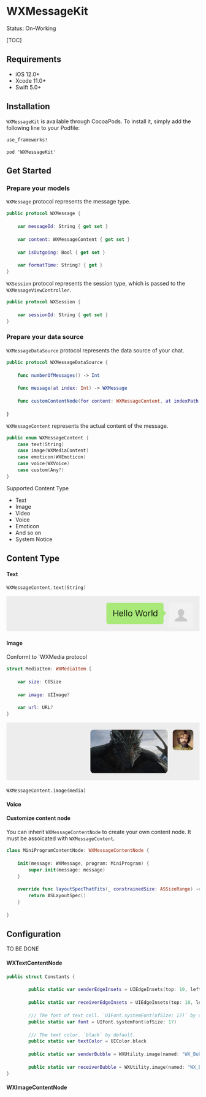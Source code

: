 # WXMessageKit

Status: On-Working



[TOC]

## Requirements

- iOS 12.0+
- Xcode 11.0+
- Swift 5.0+

## Installation

`WXMessageKit` is available through CocoaPods. To install it, simply add the following line to your Podfile:

```
use_frameworks!

pod 'WXMessageKit'
```



## Get Started

### Prepare your models

`WXMessage` protocol represents the message type.

```swift
public protocol WXMessage {
    
    var messageId: String { get set }
    
    var content: WXMessageContent { get set }
    
    var isOutgoing: Bool { get set }
    
    var formatTime: String? { get }
}
```



`WXSession` protocol represents the session type, which is passed to the `WXMessageViewController`.

```swift
public protocol WXSession {
 
    var sessionId: String { get set }
}
```



### Prepare your data source

`WXMessageDataSource` protocol represents the data source of your chat.

```swift
public protocol WXMessageDataSource {
    
    func numberOfMessages() -> Int
    
    func message(at index: Int) -> WXMessage
  
    func customContentNode(for content: WXMessageContent, at indexPath: IndexPath) -> WXMessageContentNode?
    
}
```



`WXMessageContent` represents the actual content of the message.

```swift
public enum WXMessageContent {
    case text(String)
    case image(WXMediaContent)
    case emoticon(WXEmoticon)
    case voice(WXVoice)
    case custom(Any?)
}
```





Supported Content Type

* Text
* Image
* Video
* Voice
* Emoticon
* And so on
* System Notice



## Content Type



#### Text

```swift
WXMessageContent.text(String)
```



![](Assets/Content_Text@2x.jpg)



#### Image



Conformt to `WXMedia protocol

```swift
struct MediaItem: WXMediaItem {
    
    var size: CGSize
    
    var image: UIImage?
    
    var url: URL?
}
```

![](Assets/Content_Image@2x.jpg)

`WXMessageContent.image(media)`



#### Voice



#### Customize content node

You can inherit `WXMessageContentNode` to create your own content node. It must be assoicated with `WXMessageContent`.



```swift
class MiniProgramContentNode: WXMessageContentNode {
    
    init(message: WXMessage, program: MiniProgram) {
        super.init(message: message)
    }
    
    override func layoutSpecThatFits(_ constrainedSize: ASSizeRange) -> ASLayoutSpec {
        return ASLayoutSpec()
    }
    
}
```





## Configuration

TO BE DONE



#### WXTextContentNode

```swift
public struct Constants {
        
        public static var senderEdgeInsets = UIEdgeInsets(top: 10, left: 12, bottom: 10, right: 15)
        
        public static var receiverEdgeInsets = UIEdgeInsets(top: 10, left: 17, bottom: 10, right: 12)
        
        /// The font of text cell. `UIFont.systemFont(ofSize: 17)` by default.
        public static var font = UIFont.systemFont(ofSize: 17)
        
        /// The text color. `black` by default.
        public static var textColor = UIColor.black
     
        public static var senderBubble = WXUtility.image(named: "WX_Bubble_Text_Sender_Green_57x40_")
        
        public static var receiverBubble = WXUtility.image(named: "WX_Bubble_Text_Receiver_White_57x40_")
}
```





#### 	WXImageContentNode
